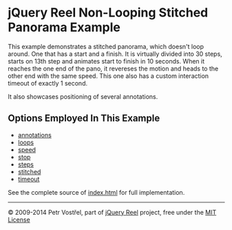 jQuery Reel Non-Looping Stitched Panorama Example
=================================================

This example demonstrates a stitched panorama, which doesn't loop
around. One that has a start and a finish. It is virtually divided into
30 steps, starts on 13th step and animates start to finish in 10 seconds.
When it reaches the one end of the pano, it revereses the motion and
heads to the other end with the same speed. This one also has a custom
interaction timeout of exactly 1 second.

It also showcases positioning of several annotations.

Options Employed In This Example
--------------------------------

- [annotations](http://reel360.org/reel#annotations)
- [loops](http://reel360.org/reel#loops)
- [speed](http://reel360.org/reel#speed)
- [stop](http://reel360.org/reel#step)
- [steps](http://reel360.org/reel#steps)
- [stitched](http://reel360.org/reel#stitched)
- [timeout](http://reel360.org/reel#timeout)

See the complete source of [index.html](index.html) for full
implementation.


---
&copy; 2009-2014 Petr Vostřel, part of [jQuery Reel][reel] project, free under the [MIT License][license]



[reel]:http://reel360.org
[license]:https://raw.github.com/introquest/jquery.reel/master/LICENSE.txt
